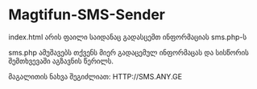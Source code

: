 # Magtifun-SMS-Sender

index.html არის ფაილი საიდანაც გადასცემთ ინფორმაციას sms.php-ს 

sms.php ამუშავებს თქვენს მიერ გადაცემულ ინფორმაცას და სისწორის შემთხვევაში აგზავნის წერილს.

მაგალითის ნახვა შეგიძლიათ: HTTP://SMS.ANY.GE
